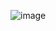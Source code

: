 ![image](https://github.com/companyakis/pygame-for-rl/assets/77589867/e35d4baa-5c03-47a1-8174-f53bc6a47991)
